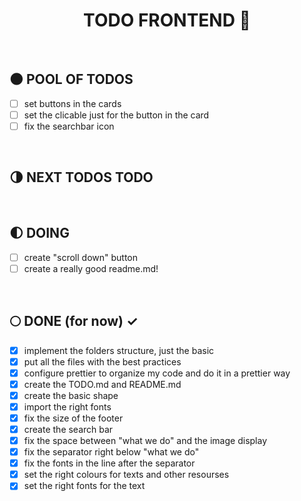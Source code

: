 <div align="center">

  # TODO FRONTEND :milky_way:

</div>

</br>


## :new_moon: POOL OF TODOS

* [ ] set buttons in the cards
* [ ] set the clicable just for the button in the card
* [ ] fix the searchbar icon

</br>

## :last_quarter_moon: NEXT TODOS TODO


</br>

## :first_quarter_moon: DOING 

* [ ] create "scroll down" button
* [ ] create a really good readme.md!

</br>

## :full_moon: DONE (for now) ✓

* [x] implement the folders structure, just the basic
* [x] put all the files with the best practices
* [x] configure prettier to organize my code and do it in a prettier way
* [x] create the TODO.md and README.md
* [x] create the basic shape
* [x] import the right fonts
* [x] fix the size of the footer
* [x] create the search bar
* [x] fix the space between "what we do" and the image display
* [x] fix the separator right below "what we do"
* [x] fix the fonts in the line after the separator
* [x] set the right colours for texts and other resourses
* [x] set the right fonts for the text

</br>
